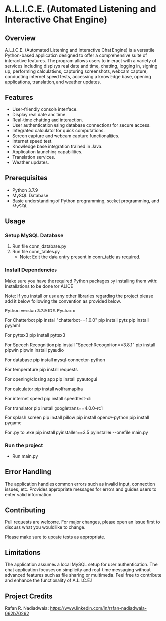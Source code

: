 # A.L.I.C.E. (Automated Listening and Interactive Chat Engine)

## Overview

A.L.I.C.E. (Automated Listening and Interactive Chat Engine) is a versatile Python-based application designed to offer a comprehensive suite of interactive features. The program allows users to interact with a variety of services including  displays real date and time, chatting, logging in, signing up, performing calculations, capturing screenshots, webcam capture, conducting internet speed tests, accessing a knowledge base, opening applications, translation, and weather updates.


## Features

- User-friendly console interface.
- Display real date and time.
- Real-time chatting and interaction.
- User authentication using database connections for secure access.
- Integrated calculator for quick computations.
- Screen capture and webcam capture functionalities.
- Internet speed test.
- Knowledge base integration trained in Java.
- Application launching capabilities.
- Translation services.
- Weather updates.


## Prerequisites

- Python 3.7.9
- MySQL Database
- Basic understanding of Python programming, socket programming, and MySQL.


## Usage


### Setup MySQL Database

1. Run file conn_database.py
2. Run file conn_tables.py
   - Note: Edit the data entry present in conn_table as required.


### Install Dependencies

Make sure you have the required Python packages by installing them with:
Installations to be done for ALICE

Note: If you install or use any other libraries regarding the project please add it below following the convention as provided below.

Python version 3.7.9
IDE: Pycharm

For Chatterbot
	pip install "chatterbot==1.0.0"
	pip install pytz
	pip install pyyaml
	
For pyttsx3
	pip install pyttsx3

For Speech Recognition
	pip install "SpeechRecognition==3.8.1"
	pip install pipwin
	pipwin install pyaudio
	
For database
	pip install mysql-connector-python
	
For temperature
	pip install requests
	
For opening/closing app
	pip install pyautogui
	
For calculator
	pip install wolframaplha
	
For internet speed
	pip install speedtest-cli
	
For translator
	pip install googletrans==4.0.0-rc1
	
For splash screen
	pip install pillow
	pip install opencv-python
	pip install pygame

For .py to .exe
	pip install pyinstaller==3.5
	pyinstaller --onefile main.py


### Run the project
  - Run main.py


## Error Handling

The application handles common errors such as invalid input, connection issues, etc. Provides appropriate messages for errors and guides users to enter valid information.


## Contributing

Pull requests are welcome. For major changes, please open an issue first to discuss what you would like to change.

Please make sure to update tests as appropriate.


## Limitations

The application assumes a local MySQL setup for user authentication.
The chat application focuses on simplicity and real-time messaging without advanced features such as file sharing or multimedia.
Feel free to contribute and enhance the functionality of A.L.I.C.E.!


## Project Credits

Rafan R. Nadiadwala: https://www.linkedin.com/in/rafan-nadiadwala-062b70262
